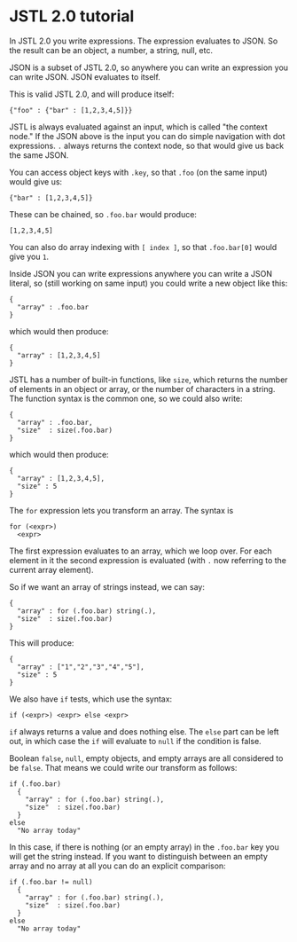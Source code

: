 
# JSTL 2.0 tutorial

In JSTL 2.0 you write expressions. The expression evaluates to JSON.
So the result can be an object, a number, a string, null, etc.

JSON is a subset of JSTL 2.0, so anywhere you can write an expression
you can write JSON. JSON evaluates to itself.

This is valid JSTL 2.0, and will produce itself:

```
{"foo" : {"bar" : [1,2,3,4,5]}}
```

JSTL is always evaluated against an input, which is called "the
context node." If the JSON above is the input you can do simple
navigation with dot expressions. `.` always returns the context node,
so that would give us back the same JSON.

You can access object keys with `.key`, so that `.foo` (on the same
input) would give us:

```
{"bar" : [1,2,3,4,5]}
```

These can be chained, so `.foo.bar` would produce:

```
[1,2,3,4,5]
```

You can also do array indexing with `[ index ]`, so that `.foo.bar[0]`
would give you `1`.

Inside JSON you can write expressions anywhere you can write a JSON
literal, so (still working on same input) you could write a new object
like this:

```
{
  "array" : .foo.bar
}
```

which would then produce:

```
{
  "array" : [1,2,3,4,5]
}
```

JSTL has a number of built-in functions, like `size`, which returns
the number of elements in an object or array, or the number of
characters in a string. The function syntax is the common one, so we
could also write:

```
{
  "array" : .foo.bar,
  "size"  : size(.foo.bar)
}
```

which would then produce:

```
{
  "array" : [1,2,3,4,5],
  "size" : 5
}
```

The `for` expression lets you transform an array. The syntax is

```
for (<expr>)
  <expr>
```

The first expression evaluates to an array, which we loop over. For
each element in it the second expression is evaluated (with `.` now
referring to the current array element).

So if we want an array of strings instead, we can say:

```
{
  "array" : for (.foo.bar) string(.),
  "size"  : size(.foo.bar)
}
```

This will produce:

```
{
  "array" : ["1","2","3","4","5"],
  "size" : 5
}
```

We also have `if` tests, which use the syntax:

```
if (<expr>) <expr> else <expr>
```

`if` always returns a value and does nothing else. The `else` part can
be left out, in which case the `if` will evaluate to `null` if the
condition is false.

Boolean `false`, `null`, empty objects, and empty arrays are all
considered to be `false`. That means we could write our transform as
follows:

```
if (.foo.bar)
  {
    "array" : for (.foo.bar) string(.),
    "size"  : size(.foo.bar)
  }
else
  "No array today"
```

In this case, if there is nothing (or an empty array) in the
`.foo.bar` key you will get the string instead. If you want to
distinguish between an empty array and no array at all you can do an
explicit comparison:

```
if (.foo.bar != null)
  {
    "array" : for (.foo.bar) string(.),
    "size"  : size(.foo.bar)
  }
else
  "No array today"
```
